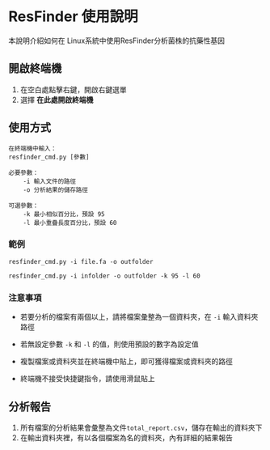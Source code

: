 # ResFinder 使用說明

本說明介紹如何在 Linux系統中使用ResFinder分析菌株的抗藥性基因

## 開啟終端機

 1. 在空白處點擊右鍵，開啟右鍵選單
 2. 選擇 **在此處開啟終端機**

## 使用方式
```
在終端機中輸入：
resfinder_cmd.py [參數]

必要參數：
	-i 輸入文件的路徑
	-o 分析結果的儲存路徑
	
可選參數：
	-k 最小相似百分比，預設 95
	-l 最小重疊長度百分比，預設 60
```

### 範例
```
resfinder_cmd.py -i file.fa -o outfolder
```
```
resfinder_cmd.py -i infolder -o outfolder -k 95 -l 60
```
### 注意事項

 - 若要分析的檔案有兩個以上，請將檔案彙整為一個資料夾，在 ``-i`` 輸入資料夾路徑

 - 若無設定參數 ``-k`` 和 ``-l`` 的值，則使用預設的數字為設定值
 - 複製檔案或資料夾並在終端機中貼上，即可獲得檔案或資料夾的路徑
 - 終端機不接受快捷鍵指令，請使用滑鼠貼上

## 分析報告

 1. 所有檔案的分析結果會彙整為文件``total_report.csv``，儲存在輸出的資料夾下
 2. 在輸出資料夾裡，有以各個檔案為名的資料夾，內有詳細的結果報告




<!--stackedit_data:
eyJoaXN0b3J5IjpbMTM4MDM3ODQ5MiwyMTI0NTU0MTg0LC0xMD
IyMzQ5NjU1LDI0NjE5Mjk1MCwtNDg1MzU0MjEsMjAxNzI3MTY0
OCwtMTQ0NzkzMDE3MSwtMTUwMTcyMjI1MywtMjEwMTIwOTk3OS
wtMTE2MjIwODc5MSw0NDQzNzIwNTQsLTMyODExMzE4LDc3MDMz
Njc4NiwxNDk0NjcwNTgwLC02MTgzMTc0NjIsNTYwNDUzNjU5LC
0xMzcyMDE4NTM3LC0xMjM3OTY3MTI5LC04NTc1MDE2NzMsLTE0
MzQ1MzM4NjksLTE0NDUxMTgzNDYsMTE4ODE4NDgyLDExODM3MD
I1MTgsMTI5ODY1NzUyNV19
-->